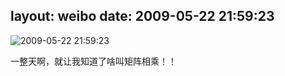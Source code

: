 layout: weibo
date: 2009-05-22 21:59:23
---
<meta name="referrer" content="no-referrer" />

<img src="/images/renren.ico" style="float: left;"/>2009-05-22 21:59:23

一整天啊，就让我知道了啥叫矩阵相乘！！

